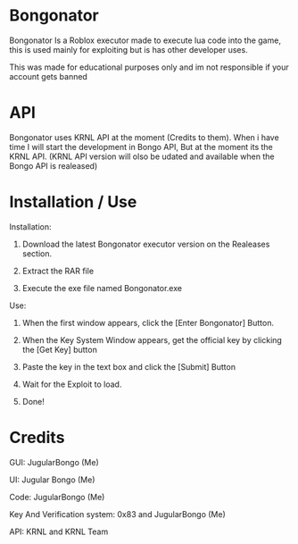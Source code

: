 # Bongonator

Bongonator Is a Roblox executor made to execute lua code into the game, this is used mainly for exploiting but is has other developer uses.

This was made for educational purposes only and im not responsible if your account gets banned

# API

Bongonator uses KRNL API at the moment (Credits to them).
When i have time I will start the development in Bongo API, But at the moment its the KRNL API.
(KRNL API version will olso be udated and available when the Bongo API is realeased)

# Installation / Use

Installation:

1) Download the latest Bongonator executor version on the Realeases section.

2) Extract the RAR file

3) Execute the exe file named Bongonator.exe

Use:

1) When the first window appears, click the [Enter Bongonator] Button.

2) When the Key System Window appears, get the official key by clicking the [Get Key] button

3) Paste the key in the text box and click the [Submit] Button

4) Wait for the Exploit to load.

5) Done!

# Credits

GUI: JugularBongo (Me)

UI: Jugular Bongo (Me)

Code: JugularBongo (Me)

Key And Verification system: 0x83 and JugularBongo (Me)

API: KRNL and KRNL Team
